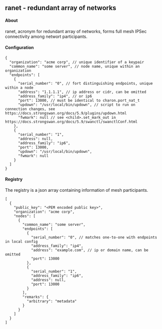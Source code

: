 ## ranet - redundant array of networks

#### About

ranet, acronym for redundant array of networks, forms full mesh IPSec connectivity among networt participants.

#### Configuration

```json5
{
  "organization": "acme corp", // unique identifier of a keypair
  "common_name": "some server", // node name, unique within an organization
  "endpoints": [
    {
      "serial_number": "0", // fort distinguishing endpoints, unique within a node
      "address": "1.1.1.1", // ip address or cidr, can be omitted
      "address_family": "ip4", // or ip6
      "port": 13000, // must be identical to charon.port_nat_t
      "updown": "/usr/local/bin/updown", // script to run on connection changes, see https://docs.strongswan.org/docs/5.9/plugins/updown.html
      "fwmark": null // see <child>.set_mark_out in https://docs.strongswan.org/docs/5.9/swanctl/swanctlConf.html
    },
    {
      "serial_number": "1",
      "address": null,
      "address_family": "ip6",
      "port": 13000,
      "updown": "/usr/local/bin/updown",
      "fwmark": null
    }
  ]
}
```

#### Registry

The registry is a json array containing information of mesh participants.
```json5
[
  {
    "public_key": "<PEM encoded public key>",
    "organization": "acme corp",
    "nodes": [
      {
        "common_name": "some server",
        "endpoints": [
          {
            "serial_number": "0", // matches one-to-one with endpoints in local config
            "address_family": "ip4",
            "address": "example.com", // ip or domain name, can be omitted
            "port": 13000
          },
          {
            "serial_number": "1",
            "address_family": "ip6",
            "address": null,
            "port": 13000
          }
        ],
        "remarks": {
          "arbitrary": "metadata"
        }
      }
    ]
  }
]
```
